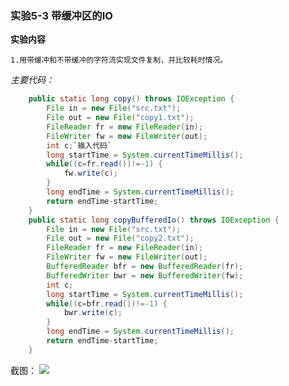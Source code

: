 ### 实验5-3 带缓冲区的IO

**实验内容**

	1.用带缓冲和不带缓冲的字符流实现文件复制，并比较耗时情况。

*主要代码：*
``` java
	public static long copy() throws IOException {
		File in = new File("src.txt");
		File out = new File("copy1.txt");
		FileReader fr = new FileReader(in);
		FileWriter fw = new FileWriter(out);
		int c;`输入代码`
		long startTime = System.currentTimeMillis();
		while((c=fr.read())!=-1) {
			fw.write(c);
		}
		long endTime = System.currentTimeMillis();
		return endTime-startTime;	
	}
	public static long copyBufferedIo() throws IOException {
		File in = new File("src.txt");
		File out = new File("copy2.txt");
		FileReader fr = new FileReader(in);
		FileWriter fw = new FileWriter(out);
		BufferedReader bfr = new BufferedReader(fr);
		BufferedWriter bwr = new BufferedWriter(fw);
		int c;
		long startTime = System.currentTimeMillis();
		while((c=bfr.read())!=-1) {
			bwr.write(c);
		}
		long endTime = System.currentTimeMillis();
		return endTime-startTime;
	}
```
截图：
![](https://github.com/BinZrs/JavaLab/raw/master/Image/IO时间比较.png)
